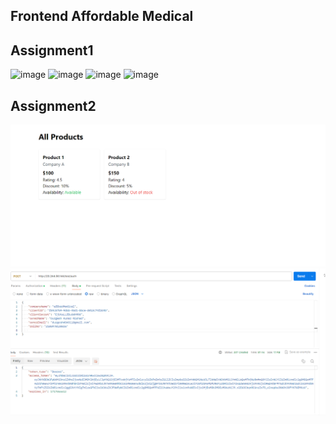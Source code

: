 ## Frontend  Affordable Medical 

## Assignment1
![image]()
![image]()
![image]()
![image]()


## Assignment2


![image](https://github.com/durgesh4040/2100970130036/blob/26a549c55d1a43a83e58ef89299f9dc512e4d395/public/Screenshot%202024-05-30%20160810.png)
![image](https://github.com/durgesh4040/2100970130036/blob/a69277ad13fcbf48bffd4bc83072061370f286ec/public/Screenshot%202024-05-30%20162205.png)
